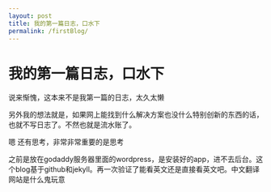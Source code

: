 ```yaml
---
layout: post
title: 我的第一篇日志，口水下 
permalink: /firstBlog/
---
```


我的第一篇日志，口水下
======

说来惭愧，这本来不是我第一篇的日志，太久太懒

另外我的想法就是，如果网上能找到什么解决方案也没什么特别创新的东西的话，也就不写日志了。不然也就是流水账了。

嗯 还有思考，非常非常重要的是思考

之前是放在godaddy服务器里面的wordpress，是安装好的app，进不去后台。这个blog基于github和jekyll。再一次验证了能看英文还是直接看英文吧。中文翻译网站是什么鬼玩意







